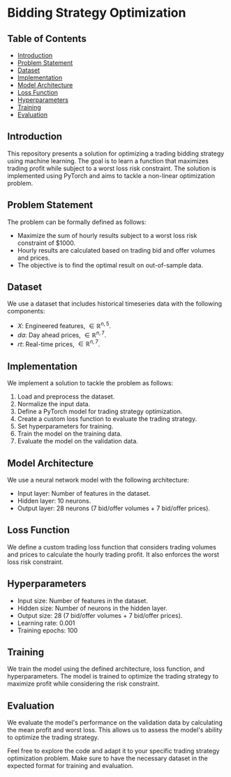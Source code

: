 # Bidding Strategy Optimization

## Table of Contents
- [Introduction](#introduction)
- [Problem Statement](#problem-statement)
- [Dataset](#dataset)
- [Implementation](#implementation)
- [Model Architecture](#model-architecture)
- [Loss Function](#loss-function)
- [Hyperparameters](#hyperparameters)
- [Training](#training)
- [Evaluation](#evaluation)

## Introduction
This repository presents a solution for optimizing a trading bidding strategy using machine learning. The goal is to learn a function that maximizes trading profit while subject to a worst loss risk constraint. The solution is implemented using PyTorch and aims to tackle a non-linear optimization problem.

## Problem Statement
The problem can be formally defined as follows:

- Maximize the sum of hourly results subject to a worst loss risk constraint of $1000.
- Hourly results are calculated based on trading bid and offer volumes and prices.
- The objective is to find the optimal result on out-of-sample data.

## Dataset
We use a dataset that includes historical timeseries data with the following components:

- $X$: Engineered features, $\in \mathbb{R}^{n,5}$.
- $da$: Day ahead prices, $\in \mathbb{R}^{n, 7}$.
- $rt$: Real-time prices, $\in \mathbb{R}^{n, 7}$.

## Implementation
We implement a solution to tackle the problem as follows:

1. Load and preprocess the dataset.
2. Normalize the input data.
3. Define a PyTorch model for trading strategy optimization.
4. Create a custom loss function to evaluate the trading strategy.
5. Set hyperparameters for training.
6. Train the model on the training data.
7. Evaluate the model on the validation data.

## Model Architecture
We use a neural network model with the following architecture:

- Input layer: Number of features in the dataset.
- Hidden layer: 10 neurons.
- Output layer: 28 neurons (7 bid/offer volumes + 7 bid/offer prices).

## Loss Function
We define a custom trading loss function that considers trading volumes and prices to calculate the hourly trading profit. It also enforces the worst loss risk constraint.

## Hyperparameters
- Input size: Number of features in the dataset.
- Hidden size: Number of neurons in the hidden layer.
- Output size: 28 (7 bid/offer volumes + 7 bid/offer prices).
- Learning rate: 0.001
- Training epochs: 100

## Training
We train the model using the defined architecture, loss function, and hyperparameters. The model is trained to optimize the trading strategy to maximize profit while considering the risk constraint.

## Evaluation
We evaluate the model's performance on the validation data by calculating the mean profit and worst loss. This allows us to assess the model's ability to optimize the trading strategy.

Feel free to explore the code and adapt it to your specific trading strategy optimization problem. Make sure to have the necessary dataset in the expected format for training and evaluation.
